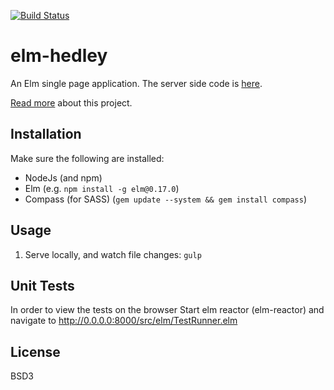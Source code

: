 [![Build Status](https://travis-ci.org/Gizra/elm-hedley.svg?branch=master)](https://travis-ci.org/Gizra/elm-hedley)

# elm-hedley

An Elm single page application. The server side code is [here](https://github.com/Gizra/hedley-server).

[Read more](http://www.gizra.com/content/elm-hedley-overview/) about this project.

## Installation

Make sure the following are installed:

* NodeJs (and npm)
* Elm (e.g. `npm install -g elm@0.17.0`)
* Compass (for SASS) (`gem update --system && gem install compass`)

## Usage

1. Serve locally, and watch file changes: `gulp`

## Unit Tests

In order to view the tests on the browser Start elm reactor (elm-reactor) and navigate to http://0.0.0.0:8000/src/elm/TestRunner.elm

## License

BSD3
